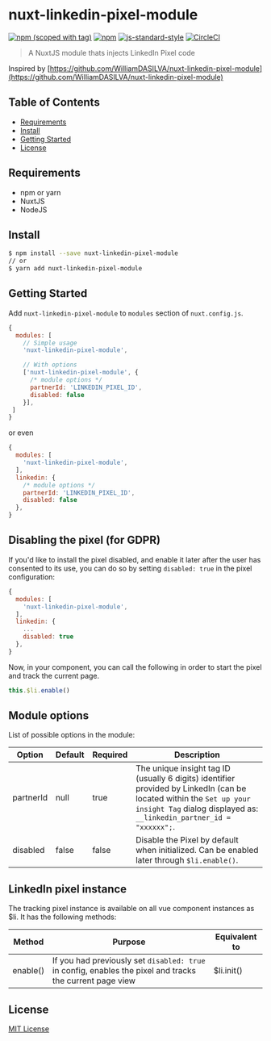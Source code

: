 # nuxt-linkedin-pixel-module

[![npm (scoped with tag)](https://img.shields.io/npm/v/nuxt-linkedin-pixel-module/latest.svg?style=flat-square)](https://npmjs.com/package/nuxt-linkedin-pixel-module)
[![npm](https://img.shields.io/npm/dt/nuxt-linkedin-pixel-module.svg?style=flat-square)](https://npmjs.com/package/nuxt-linkedin-pixel-module)
[![js-standard-style](https://img.shields.io/badge/code_style-standard-brightgreen.svg?style=flat-square)](http://standardjs.com)
[![CircleCI](https://img.shields.io/circleci/project/github/mark-beeby/nuxt-linkedin-pixel-module/master.svg?style=flat-square)](https://circleci.com/gh/mark-beeby/nuxt-linkedin-pixel-module/tree/master)

> A NuxtJS module thats injects LinkedIn Pixel code

Inspired by [https://github.com/WilliamDASILVA/nuxt-linkedin-pixel-module](https://github.com/WilliamDASILVA/nuxt-linkedin-pixel-module)


## Table of Contents ##

* [Requirements](#requirements)
* [Install](#install)
* [Getting Started](#getting-started)
* [License](#license)

## Requirements

* npm or yarn
* NuxtJS
* NodeJS

## Install

```bash
$ npm install --save nuxt-linkedin-pixel-module
// or
$ yarn add nuxt-linkedin-pixel-module
```

## Getting Started

Add `nuxt-linkedin-pixel-module` to `modules` section of `nuxt.config.js`.
```js
{
  modules: [
    // Simple usage
    'nuxt-linkedin-pixel-module',

    // With options
    ['nuxt-linkedin-pixel-module', {
      /* module options */
      partnerId: 'LINKEDIN_PIXEL_ID',
      disabled: false
    }],
 ]
}
```
or even
```js
{
  modules: [
    'nuxt-linkedin-pixel-module',
  ],
  linkedin: {
    /* module options */
    partnerId: 'LINKEDIN_PIXEL_ID',
    disabled: false
  },
}
```

## Disabling the pixel (for GDPR)

If you'd like to install the pixel disabled, and enable it later after the user has consented to its use, you can do so by setting `disabled: true` in the pixel configuration:

```js
{
  modules: [
    'nuxt-linkedin-pixel-module',
  ],
  linkedin: {
    ...
    disabled: true
  },
}
```

Now, in your component, you can call the following in order to start the pixel and track the current page.

```js
this.$li.enable()
```

## Module options

List of possible options in the module:

| Option   | Default  | Required | Description                                                                               |
|----------|----------|----------|-------------------------------------------------------------------------------------------|
| partnerId  | null     | true     | The unique insight tag ID (usually 6 digits) identifier provided by LinkedIn (can be located within the ```Set up your insight Tag``` dialog displayed as: ```__linkedin_partner_id = "xxxxxx";```.                                         |
| disabled | false    | false    | Disable the Pixel by default when initialized. Can be enabled later through `$li.enable()`.

## LinkedIn pixel instance

The tracking pixel instance is available on all vue component instances as $li. It has the following methods:

| Method            | Purpose                                                                                                  | Equivalent to                  |
|-------------------|----------------------------------------------------------------------------------------------------------|--------------------------------|
| enable()          | If you had previously set `disabled: true` in config, enables the pixel and tracks the current page view | $li.init()        |

## License

[MIT License](./LICENSE)
